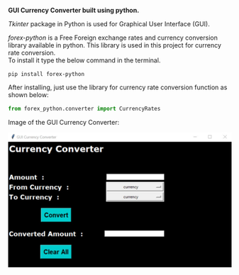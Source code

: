 **GUI Currency Converter built using python.**

*Tkinter* package in Python is used for Graphical User Interface (GUI).

*forex-python* is a Free Foreign exchange rates and currency conversion library available in python. This library is used in this project for currency rate conversion.<br/>
To install it type the below command in the terminal. <br/>

```
pip install forex-python
```
After installing, just use the library for currency rate conversion function as shown below:

```python
from forex_python.converter import CurrencyRates
```

Image of the GUI Currency Converter:

![Image of GUI Currency Converter](https://github.com/yogeshwaran-shanmuganathan/Basic-Python-Projects/blob/master/GUI%20Currency%20Converter/GUI_Currency_Converter.jpg)
